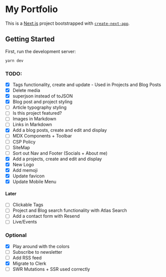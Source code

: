 # My Portfolio

This is a [Next.js](https://nextjs.org/) project bootstrapped with [`create-next-app`](https://github.com/vercel/next.js/tree/canary/packages/create-next-app).

## Getting Started

First, run the development server:

```bash
yarn dev
```

### TODO:

- [x] Tags functionality, create and update - Used in Projects and Blog Posts
- [x] Delete media
- [x] superjson instead of toJSON
- [x] Blog post and project styling
- [ ] Article typography styling
- [ ] Is this project featured?
- [ ] Images in Markdown
- [ ] Links in Markdown
- [x] Add a blog posts, create and edit and display
- [ ] MDX Components + Toolbar
- [ ] CSP Policy
- [ ] SiteMap
- [ ] Sort out Nav and Footer (Socials + About me)
- [x] Add a projects, create and edit and display
- [x] New Logo
- [x] Add memoji
- [x] Update favicon
- [x] Update Mobile Menu

#### Later

- [ ] Clickable Tags
- [ ] Project and Blog search functionality with Atlas Search
- [ ] Add a contact form with Resend
- [ ] Live/Events

### Optional

- [x] Play around with the colors
- [ ] Subscribe to newsletter
- [ ] Add RSS feed
- [x] Migrate to Clerk
- [ ] SWR Mutations + SSR used correctly
